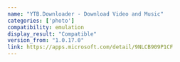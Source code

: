 ```yaml
---
name: "YTB.Downloader - Download Video and Music"
categories: ['photo']
compatibility: emulation
display_result: "Compatible"
version_from: "1.0.17.0"
link: https://apps.microsoft.com/detail/9NLCB909P1CF
---
```

